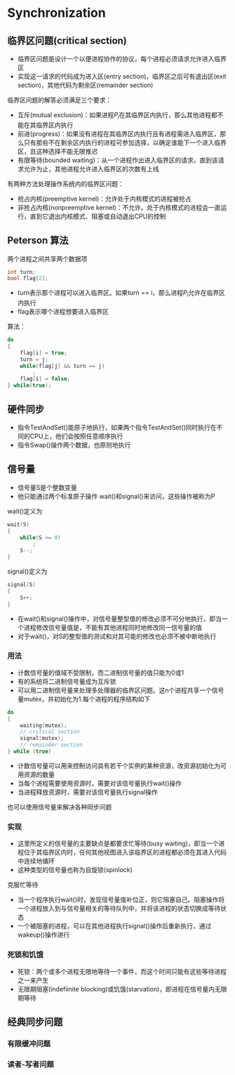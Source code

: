 # Synchronization

## 临界区问题(critical section)

- 临界区问题是设计一个以便进程协作的协议，每个进程必须请求允许进入临界区
- 实现这一请求的代码成为进入区(entry section)，临界区之后可有退出区(exit section)，其他代码为剩余区(remainder section)

临界区问题的解答必须满足三个要求：

- 互斥(mutual exclusion)：如果进程$P_i$在其临界区内执行，那么其他进程都不能在其临界区内执行
- 前进(progress)：如果没有进程在其临界区内执行且有进程需进入临界区，那么只有那些不在剩余区内执行的进程可参加选择，以确定谁能下一个进入临界区，且这种选择不能无限推迟
- 有限等待(bounded waiting)：从一个进程作出进入临界区的请求，直到该请求允许为止，其他进程允许进入临界区的次数有上线

有两种方法处理操作系统内的临界区问题：

- 抢占内核(preemptive kernel)：允许处于内核模式的进程被抢占
- 非抢占内核(nonpreemptive kernel)：不允许。处于内核模式的进程会一直运行，直到它退出内核模式、阻塞或自动退出CPU的控制

## Peterson 算法

两个进程之间共享两个数据项

```c
int turn;
bool flag[2];
```

- turn表示那个进程可以进入临界区。如果turn == i，那么进程$P_i$允许在临界区内执行
- flag表示哪个进程想要进入临界区

算法：

```c
do
{
    flag[i] = true;
    turn = j;
    while(flag[j] && turn == j)
        ;
    flag[i] = false;
} while(true);

```

## 硬件同步

- 指令TestAndSet()能原子地执行，如果两个指令TestAndSet()同时执行在不同的CPU上，他们会按照任意顺序执行
- 指令Swap()操作两个数据，也原则地执行

## 信号量

- 信号量S是个整数变量
- 他只能通过两个标准原子操作 wait()和signal()来访问，这些操作被称为P

wait()定义为

```c
wait(S)
{
    while(S <= 0)
        ;
    S--;
}
```

signal()定义为

```c
signal(S)
{
    S++;
}
```

- 在wait()和signal()操作中，对信号量整型值的修改必须不可分地执行，即当一个进程修改信号量值是，不能有其他进程同时地修改同一信号量的值
- 对于wait()，对S的整型值的测试和对其可能的修改也必须不被中断地执行

### 用法

- 计数信号量的值域不受限制，而二进制信号量的值只能为0或1
- 有的系统将二进制信号量成为互斥锁
- 可以用二进制信号量来处理多处理器的临界区问题。这n个进程共享一个信号量mutex，并初始化为1.每个进程的程序结构如下

```c
do
{
    waiting(mutex);
    // critical section
    signal(mutex);
    // remainder section
} while (true)
```

- 计数信号量可以用来控制访问具有若干个实例的某种资源，改资源初始化为可用资源的数量
- 当每个进程需要使用资源时，需要对该信号量执行wait()操作
- 当进程释放资源时，需要对该信号量执行signal操作

也可以使用信号量来解决各种同步问题

### 实现

- 这里所定义的信号量的主要缺点是都要求忙等待(busy waiting)，即当一个进程位于其临界区内时，任何其他视图进入该临界区的进程都必须在其进入代码中连续地循环
- 这种类型的信号量也称为自旋锁(spinlock)

克服忙等待

- 当一个程序执行wait()时，发现信号量值补位正，则它阻塞自己。阻塞操作将一个进程放入到与信号量相关的等待队列中，并将该进程的状态切换成等待状态
- 一个被阻塞的进程，可以在其他进程执行signal()操作后重新执行，通过wakeup()操作进行

### 死锁和饥饿

- 死锁：两个或多个进程无限地等待一个事件，而这个时间只能有这些等待进程之一来产生
- 无限期阻塞(indefiinite blocking)或饥饿(starvation)，即进程在信号量内无限期等待

## 经典同步问题

### 有限缓冲问题

### 读者-写者问题
